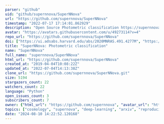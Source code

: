 ```yaml
---
parser: "github"
uid: "github/supernnova/SuperNNova"
url: "https://github.com/supernnova/SuperNNova"
timestamp: "2022-07-17 17:14:01.862929"
description: "Open Source Photometric classification https://supernnova.readthedocs.io"
avatar: "https://avatars.githubusercontent.com/u/49273114?v=4"
repo_url: "https://github.com/supernnova/SuperNNova"
doi: ["https://ui.adsabs.harvard.edu/abs/2020MNRAS.491.4277M", "https://ui.adsabs.harvard.edu/abs/2020ascl.soft08009M/abstract"]
title: "SuperNNova: Photometric classification"
name: "SuperNNova"
full_name: "supernnova/SuperNNova"
html_url: "https://github.com/supernnova/SuperNNova"
created_at: "2019-04-04T10:08:22Z"
updated_at: "2022-07-04T14:13:38Z"
clone_url: "https://github.com/supernnova/SuperNNova.git"
size: 5194
stargazers_count: 22
watchers_count: 22
language: "Python"
open_issues_count: 3
subscribers_count: 7
owner: {"html_url": "https://github.com/supernnova", "avatar_url": "https://avatars.githubusercontent.com/u/49273114?v=4", "login": "supernnova", "type": "Organization"}
topics: ["cosmology", "supernova", "deep-learning", "arxiv", "reproducible-science", "recurrent-neural-networks", "pandas", "python", "pytorch", "bayesian-neural-networks", "bayesian-deep-learning", "bayesian-statistics"]
date: "2024-08-10 14:22:52.120168"
---
```


